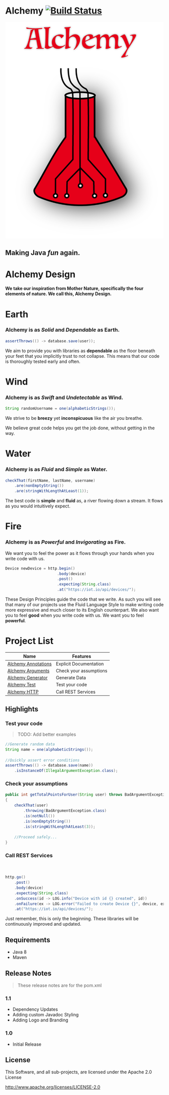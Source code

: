 Alchemy [![Build Status](https://travis-ci.org/SirWellington/alchemy.svg)](https://travis-ci.org/SirWellington/alchemy)
==============================================

![Alchemy Logo](https://raw.githubusercontent.com/SirWellington/alchemy/develop/Graphics/Logo/Alchemy-Logo-v3-name.png)


## Making Java *fun* again.



# Alchemy Design

#### We take our inspiration from Mother Nature, specifically the four elements of nature. We call this, **Alchemy Design**.


# Earth

### Alchemy is as *Solid* and *Dependable* as Earth.

```java
assertThrows(() -> database.save(user));
```

We aim to provide you with libraries as **dependable** as the floor beneath your feet that you implicitly trust to not collapse.
This means that our code is thoroughly tested early and often.

# Wind

### Alchemy is as *Swift* and *Undetectable* as Wind.

```java
String randomUsername = one(alphabeticStrings());
```

We strive to be **breezy** yet **inconspicuous** like the air you breathe.

We believe great code helps you get the job done, without getting in the way.


# Water

### Alchemy is as *Fluid* and *Simple* as Water.
```java
checkThat(firstName, lastName, username)
    .are(nonEmptyString())
    .are(stringWithLengthAtLeast(1));
```

The best code is **simple** and **fluid** as, a river flowing down a stream. It flows as you would intuitively expect.


# Fire

### Alchemy is as *Powerful* and *Invigorating* as Fire.

We want you to feel the power as it flows through your hands when you write code with us.

```java
Device newDevice = http.begin()
                       .body(device)
                       .post()
                       .expecting(String.class)
                       .at("https://iot.io/api/devices/");
```

These Design Principles guide the code that we write. As such you will see that many of our projects use the Fluid Language Style to make writing code more expressive and much closer to its English counterpart. We also want you to feel **good** when you write code with us. We want you to feel **powerful**.


# Project List

| Name | Features
| -----| ----- |
| [Alchemy Annotations](https://github.com/SirWellington/alchemy-annotations) | Explicit Documentation              
| [Alchemy Arguments](https://github.com/SirWellington/alchemy-arguments)     | Check your assumptions    
| [Alchemy Generator](https://github.com/SirWellington/alchemy-generator)     | Generate Data
| [Alchemy Test](https://github.com/SirWellington/alchemy-test)               | Test your code
| [Alchemy HTTP](https://github.com/SirWellington/alchemy-http)               | Call REST Services


## Highlights

### Test your code

>TODO: Add better examples

```java
//Generate random data
String name = one(alphabeticStrings());

//Quickly assert error conditions
assertThrows(() -> database.save(name))
    .isInstanceOf(IllegalArgumentException.class);
```

### Check your assumptions

```java
public int getTotalPointsForUser(String user) throws BadArgumentException, HttpException
{
    checkThat(user)
        .throwing(BadArgumentException.class)
        .is(notNull())
        .is(nonEmptyString())
        .is(stringWithLengthAtLeast(3));

    //Proceed safely...
}
```

### Call REST Services
```java


http.go()
    .post()
    .body(device)
    .expecting(String.class)
    .onSuccess(id -> LOG.info("Device with id {} created", id))
    .onFailure(ex -> LOG.error("Failed to create Device {}", device, ex))
    .at("https://iot.io/api/devices/");
```

Just remember, this is only the beginning. These libraries will be continuously improved and updated.

## Requirements

+ Java 8
+ Maven

## Release Notes
> These release notes are for the pom.xml

### 1.1
+ Dependency Updates
+ Adding custom Javadoc Styling
+ Adding Logo and Branding

### 1.0
+ Initial Release


## License

This Software, and all sub-projects, are licensed under the Apache 2.0 License

http://www.apache.org/licenses/LICENSE-2.0
